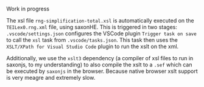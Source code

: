 Work in progress

The xsl file `rng-simplification-total.xsl` is automatically executed on the `TEILex0.rng.xml` file, using saxonHE.
This is triggered in two stages: `.vscode/settings.json` configures the VSCode plugin `Trigger task on save` to call the `xsl` task from `.vscode/tasks.json`. This task then uses the `XSLT/XPath for Visual Studio Code` plugin to run the xslt on the xml.

Additionally, we use the `xslt3` dependency (a compiler of xsl files to run in saxonjs, to my understanding) to also compile the xslt to a `.sef` which can be executed by `saxonjs` in the browser. Because native browser xslt support is very meagre and extremely slow.

